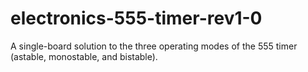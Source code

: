 # electronics-555-timer-rev1-0
A single-board solution to the three operating modes of the 555 timer (astable, monostable, and bistable).
